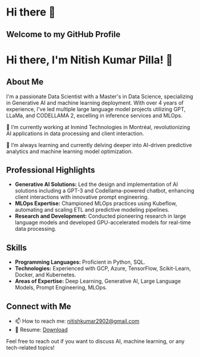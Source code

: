 # Hi there 👋
## Welcome to my GitHub Profile
# Hi there, I'm Nitish Kumar Pilla! 👋

## About Me
I'm a passionate Data Scientist with a Master's in Data Science, specializing in Generative AI and machine learning deployment. With over 4 years of experience, I've led multiple large language model projects utilizing GPT, LLaMa, and CODELLAMA 2, excelling in inference services and MLOps.

🔭 I’m currently working at Inmind Technologies in Montréal, revolutionizing AI applications in data processing and client interaction.

🌱 I’m always learning and currently delving deeper into AI-driven predictive analytics and machine learning model optimization.

## Professional Highlights
- **Generative AI Solutions:** Led the design and implementation of AI solutions including a GPT-3 and Codellama-powered chatbot, enhancing client interactions with innovative prompt engineering.
- **MLOps Expertise:** Championed MLOps practices using Kubeflow, automating and scaling ETL and predictive modeling pipelines.
- **Research and Development:** Conducted pioneering research in large language models and developed GPU-accelerated models for real-time data processing.

## Skills
- **Programming Languages:** Proficient in Python, SQL.
- **Technologies:** Experienced with GCP, Azure, TensorFlow, Scikit-Learn, Docker, and Kubernetes.
- **Areas of Expertise:** Deep Learning, Generative AI, Large Language Models, Prompt Engineering, MLOps.

## Connect with Me
- 📫 How to reach me: [nitishkumar2902@gmail.com](mailto:nitishkumar2902@gmail.com)
- 📄 Resume: [Download](Link-to-your-resume)

Feel free to reach out if you want to discuss AI, machine learning, or any tech-related topics!



